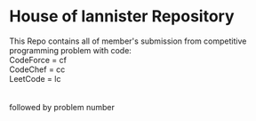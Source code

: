 <h1> House of lannister Repository</h1>

This Repo contains all of member's submission from competitive programming problem with code:</br>
CodeForce = cf</br>
CodeChef = cc</br>
LeetCode = lc</br>
</br></br>
followed by problem number
